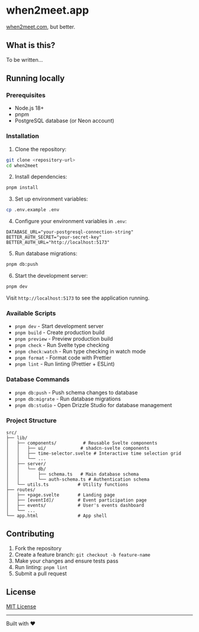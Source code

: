 # when2meet.app

[when2meet.com](https://when2meet.com), but better.

## What is this?

To be written...

## Running locally

### Prerequisites

- Node.js 18+
- pnpm
- PostgreSQL database (or Neon account)

### Installation

1. Clone the repository:

```bash
git clone <repository-url>
cd when2meet
```

2. Install dependencies:

```bash
pnpm install
```

3. Set up environment variables:

```bash
cp .env.example .env
```

4. Configure your environment variables in `.env`:

```env
DATABASE_URL="your-postgresql-connection-string"
BETTER_AUTH_SECRET="your-secret-key"
BETTER_AUTH_URL="http://localhost:5173"
```

5. Run database migrations:

```bash
pnpm db:push
```

6. Start the development server:

```bash
pnpm dev
```

Visit `http://localhost:5173` to see the application running.

### Available Scripts

- `pnpm dev` - Start development server
- `pnpm build` - Create production build
- `pnpm preview` - Preview production build
- `pnpm check` - Run Svelte type checking
- `pnpm check:watch` - Run type checking in watch mode
- `pnpm format` - Format code with Prettier
- `pnpm lint` - Run linting (Prettier + ESLint)

### Database Commands

- `pnpm db:push` - Push schema changes to database
- `pnpm db:migrate` - Run database migrations
- `pnpm db:studio` - Open Drizzle Studio for database management

### Project Structure

```
src/
├── lib/
│   ├── components/          # Reusable Svelte components
│   │   ├── ui/             # shadcn-svelte components
│   │   ├── time-selector.svelte # Interactive time selection grid
│   │   └── ...
│   ├── server/
│   │   └── db/
│   │       ├── schema.ts   # Main database schema
│   │       └── auth-schema.ts # Authentication schema
│   └── utils.ts           # Utility functions
├── routes/
│   ├── +page.svelte       # Landing page
│   ├── [eventId]/         # Event participation page
│   ├── events/            # User's events dashboard
│   └── ...
└── app.html               # App shell
```

## Contributing

1. Fork the repository
2. Create a feature branch: `git checkout -b feature-name`
3. Make your changes and ensure tests pass
4. Run linting: `pnpm lint`
5. Submit a pull request

## License

[MIT License](LICENSE)

---

Built with ❤️
